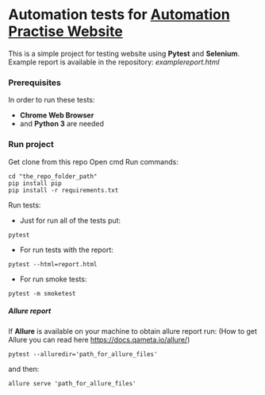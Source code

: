 # Automation tests for [Automation Practise Website](http://automationpractice.com/ "automationpractice")
This is a simple project for testing website using **Pytest** and **Selenium**.
Example report is available in the repository: _examplereport.html_
### Prerequisites
In order to run these tests:
  - **Chrome Web Browser** 
  - and **Python 3** are needed

### Run project
Get clone from this repo
Open cmd
Run commands:
```
cd "the_repo_folder_path"
pip install pip
pip install -r requirements.txt
```
Run tests:
* Just for run all of the tests put:
```
pytest
```
* For run tests with the report:
```
pytest --html=report.html
```
* For run smoke tests:
```
pytest -m smoketest
```
##### Allure report
If **Allure** is available on your machine to obtain allure report run:
 (How to get Allure you can read here https://docs.qameta.io/allure/)


```
pytest --alluredir='path_for_allure_files'
```
and then:

```
allure serve 'path_for_allure_files'
```